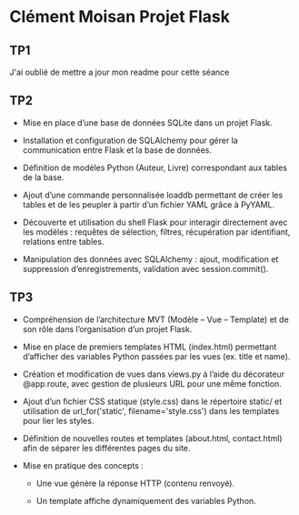 # Clément Moisan Projet Flask
## TP1
J'ai oublié de mettre a jour mon readme pour cette séance
## TP2 
- Mise en place d’une base de données SQLite dans un projet Flask.

- Installation et configuration de SQLAlchemy pour gérer la communication entre Flask et la base de données.

- Définition de modèles Python (Auteur, Livre) correspondant aux tables de la base.

- Ajout d’une commande personnalisée loaddb permettant de créer les tables et de les peupler à partir d’un fichier YAML grâce à PyYAML.

- Découverte et utilisation du shell Flask pour interagir directement avec les modèles : requêtes de sélection, filtres, récupération par identifiant, relations entre tables.

- Manipulation des données avec SQLAlchemy : ajout, modification et suppression d’enregistrements, validation avec session.commit().
## TP3
- Compréhension de l’architecture MVT (Modèle – Vue – Template) et de son rôle dans l’organisation d’un projet Flask.

- Mise en place de premiers templates HTML (index.html) permettant d’afficher des variables Python passées par les vues (ex. title et name).

- Création et modification de vues dans views.py à l’aide du décorateur @app.route, avec gestion de plusieurs URL pour une même fonction.

- Ajout d’un fichier CSS statique (style.css) dans le répertoire static/ et utilisation de url_for('static', filename='style.css') dans les templates pour lier les styles.

- Définition de nouvelles routes et templates (about.html, contact.html) afin de séparer les différentes pages du site.

- Mise en pratique des concepts :
    - Une vue génère la réponse HTTP (contenu renvoyé).

    - Un template affiche dynamiquement des variables Python.

